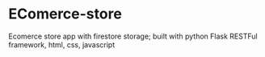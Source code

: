# EComerce-store
Ecomerce store app with firestore storage; built with python Flask RESTFul framework, html, css, javascript
